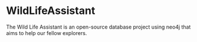 # WildLifeAssistant
The Wild Life Assistant is an open-source database project using neo4j that aims to help our fellow explorers.
